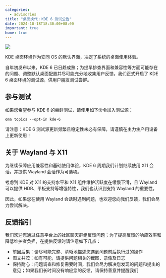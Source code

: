 ```yaml
---
categories:
  - advisories
title: "桌面换代：KDE 6 测试公告"
date: 2024-10-18T18:30:00+08:00
important: true
home: true
---
```

![](/assets/news/2024-10-18-kde-6-call-for-testing.png)

KDE 桌面环境作为安同 OS 的默认界面，决定了系统的桌面使用体验。

自年初发布以来，KDE 6 已日趋成熟；为提早排查界面和兼容性等方面可能存在的问题、调整默认桌面配置并尽可能充分地收集用户反馈，我们正式开启了 KDE 6 桌面环境的测试源，供用户朋友测试尝鲜。

## 参与测试

如果您希望参与 KDE 6 的尝鲜测试，请使用如下命令加入测试源：
```
oma topics --opt-in kde-6
```
请注意：KDE 6 测试源更新频繁且稳定性未必有保障，请谨慎在主力生产用设备上更新使用！

## 关于 Wayland 与 X11

为继续保障应用兼容性和基础使用体验，KDE 6 周期我们计划继续使用 X11 会话，并提供 Wayland 会话作为可选项。

考虑到 KDE 对 X11 的支持水平和 X11 组件维护活跃度在缓慢下滑，且 Wayland 可以提供 HDR、平板支持等增强特性，我们也认识到支持 Wayland 的重要性。

因此，如果您在使用 Wayland 会话时遇到问题，也欢迎您向我们反馈，我们会尽力尝试解决。

## 反馈指引

我们欢迎您通过任意平台上的社区聊天群组反馈问题；为了提高反馈的响应效率和降低维护者负担，在提供反馈时请注意如下几点：

- 前因后果：请尽可能完整、清晰地描述您遇到问题前后执行过的操作
- 图文并茂：如有可能，请提供问题相关的截图、录像及日志
- 保持耐心：问题调查和修复需要时间，我们会尽力解决您发现的问题和提出的意见；如果我们长时间没有响应您的反馈，请保持善意并提醒我们

